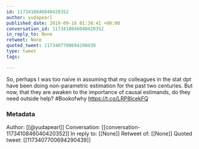 ```yaml
---
id: 1173410846040420352
author: yudapearl
published_date: 2019-09-16 01:38:41 +00:00
conversation_id: 1173410846040420352
in_reply_to: None
retweet: None
quoted_tweet: 1173407700694290439
type: tweet
tags:

---
```


So, perhaps I was too naive in assuming that my colleagues in the stat dpt have been doing non-parametric estimation for the past two centuries. But now, that they are awaken to the importance of causal estimands, do they need outside help? #Bookofwhy https://t.co/LRP8IcekFQ

### Metadata

Author: [[@yudapearl]]
Conversation: [[conversation-1173410846040420352]]
In reply to: [[None]]
Retweet of: [[None]]
Quoted tweet: [[1173407700694290439]]
